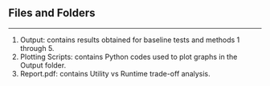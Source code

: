 ## Files and Folders

---

1. Output: contains results obtained for baseline tests and methods 1 through 5.
2. Plotting Scripts: contains Python codes used to plot graphs in the Output folder.
3. Report.pdf: contains Utility vs Runtime trade-off analysis.  
